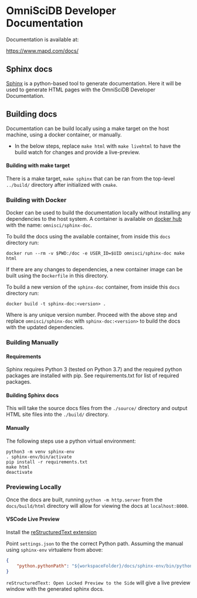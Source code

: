 # OmniSciDB Developer Documentation

Documentation is available at:

https://www.mapd.com/docs/

## Sphinx docs

[Sphinx](http://www.sphinx-doc.org) is a python-based tool to generate documentation. Here it will be used to generate HTML pages with the OmniSciDB Developer Documentation.

## Building docs

Documentation can be build locally using a make target on the host machine, using a docker container, or manually.

* In the below steps, replace `make html` with `make livehtml` to have the build watch for changes and provide a live-preview.

#### Building with make target

There is a make target, `make sphinx` that can be ran from the top-level `../build/` directory after initialized with `cmake`.

### Building with Docker

Docker can be used to build the documentation locally without installing any dependencies to the host system. A container is available on [docker hub](https://hub.docker.com/r/omnisci/sphinx-doc) with the name: `omnisci/sphinx-doc`. 

To build the docs using the available container, from inside this `docs` directory run:

```
docker run --rm -v $PWD:/doc -e USER_ID=$UID omnisci/sphinx-doc make html
```

If there are any changes to dependencies, a new container image can be built using the `Dockerfile` in this directory.

To build a new version of the `sphinx-doc` container, from inside this `docs` directory run:


```
docker build -t sphinx-doc:<version> .
```

Where <version> is any unique version number. Proceed with the above step and replace `omnisci/sphinx-doc` with `sphinx-doc:<version>` to build the docs with the updated dependencies.


### Building Manually

#### Requirements

Sphinx requires Python 3 (tested on Python 3.7) and the required python packages are installed with pip. See requirements.txt for list of required packages.

#### Building Sphinx docs

This will take the source docs files from the `./source/` directory and output HTML site files into the `./build/` directory.

#### Manually

The following steps use a python virtual environment:

```
python3 -m venv sphinx-env
. sphinx-env/bin/activate
pip install -r requirements.txt
make html
deactivate
```

### Previewing Locally

Once the docs are built, running `python -m http.server` from the `docs/build/html` directory will
allow for viewing the docs at `localhost:8000`.

#### VSCode Live Preview

Install the [reStructuredText extension](https://github.com/vscode-restructuredtext/vscode-restructuredtext)

Point `settings.json` to the the correct Python path. 
Assuming the manual using `sphinx-env` virtualenv from above:

```json
{
    "python.pythonPath": "${workspaceFolder}/docs/sphinx-env/bin/python"
}
```

`reStructuredText: Open Locked Preview to the Side` will give a live preview window with the generated sphinx docs.
